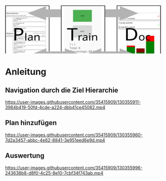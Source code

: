 ![PTD Logo](images/PlanTrainDoc.svg)

# Anleitung

## Navigation durch die Ziel Hierarchie

https://user-images.githubusercontent.com/35415909/130355911-3984b419-50fd-4cde-a224-dbb41ce45082.mp4

## Plan hinzufügen

https://user-images.githubusercontent.com/35415909/130355960-7d2a3457-abbc-4e62-8841-3e951eed6e9d.mp4

## Auswertung

https://user-images.githubusercontent.com/35415909/130355996-243638b8-d8f0-4c25-8e10-7cbf34f743ab.mp4

